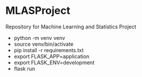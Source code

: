 # MLASProject
Repository for Machine Learning and Statistics Project

- python -m venv venv 
- source venv/bin/activate
- pip install -r requirements.txt
- export FLASK_APP=application
- export FLASK_ENV=development
- flask run